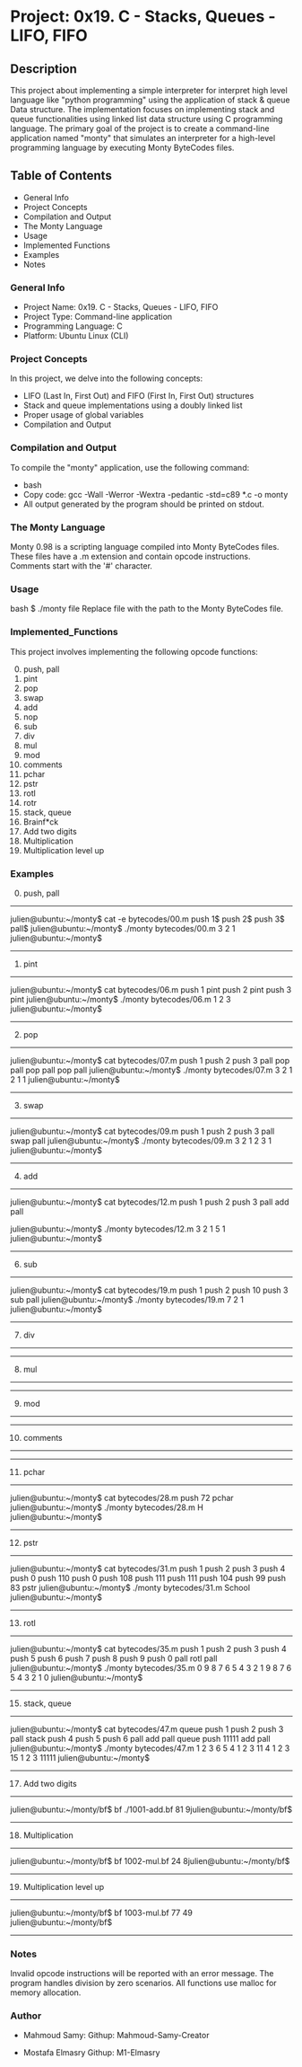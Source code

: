 # Project: 0x19. C - Stacks, Queues - LIFO, FIFO
## Description
This project about implementing a simple interpreter for interpret high level language like "python programming" using the application of stack & queue Data structure. The implementation focuses on implementing stack and queue functionalities using  linked list data structure using C programming language. The primary goal of the project is to create a command-line application named "monty" that simulates an interpreter for a high-level programming language by executing Monty ByteCodes files.

## Table of Contents
- General Info
- Project Concepts
- Compilation and Output
- The Monty Language
- Usage
- Implemented Functions
- Examples
- Notes

### General Info
- Project Name: 0x19. C - Stacks, Queues - LIFO, FIFO
- Project Type: Command-line application
- Programming Language: C
- Platform: Ubuntu Linux (CLI)

### Project Concepts
In this project, we delve into the following concepts:
- LIFO (Last In, First Out) and FIFO (First In, First Out) structures
- Stack and queue implementations using a doubly linked list
- Proper usage of global variables
- Compilation and Output

### Compilation and Output
To compile the "monty" application, use the following command:

- bash
- Copy code: gcc -Wall -Werror -Wextra -pedantic -std=c89 *.c -o monty
- All output generated by the program should be printed on stdout.

### The Monty Language
Monty 0.98 is a scripting language compiled into Monty ByteCodes files. These files have a .m extension and contain opcode instructions. Comments start with the '#' character.

### Usage
bash
$ ./monty file
Replace file with the path to the Monty ByteCodes file.

### Implemented_Functions
This project involves implementing the following opcode functions:

0. push, pall
1. pint
2. pop
3. swap
4. add
5. nop
6. sub
7. div
8. mul
9. mod
10. comments
11. pchar
12. pstr
13. rotl
14. rotr
15. stack, queue
16. Brainf*ck
17. Add two digits
18. Multiplication
19. Multiplication level up

### Examples
0. push, pall
-------------------------------------------------------

julien@ubuntu:~/monty$ cat -e bytecodes/00.m
push 1$
push 2$
push 3$
pall$
julien@ubuntu:~/monty$ ./monty bytecodes/00.m
3
2
1
julien@ubuntu:~/monty$

-------------------------------------------------------

1. pint
-------------------------------------------------------

julien@ubuntu:~/monty$ cat bytecodes/06.m 
push 1
pint
push 2
pint
push 3
pint
julien@ubuntu:~/monty$ ./monty bytecodes/06.m 
1
2
3
julien@ubuntu:~/monty$

-------------------------------------------------------

2. pop
-------------------------------------------------------

julien@ubuntu:~/monty$ cat bytecodes/07.m 
push 1
push 2
push 3
pall
pop
pall
pop
pall
pop
pall
julien@ubuntu:~/monty$ ./monty bytecodes/07.m 
3
2
1
2
1
1
julien@ubuntu:~/monty$ 

-------------------------------------------------------

3. swap
-------------------------------------------------------

julien@ubuntu:~/monty$ cat bytecodes/09.m 
push 1
push 2
push 3
pall
swap
pall
julien@ubuntu:~/monty$ ./monty bytecodes/09.m 
3
2
1
2
3
1
julien@ubuntu:~/monty$ 

-------------------------------------------------------

4. add
-------------------------------------------------------

julien@ubuntu:~/monty$ cat bytecodes/12.m 
push 1
push 2
push 3
pall
add
pall

julien@ubuntu:~/monty$ ./monty bytecodes/12.m 
3
2
1
5
1
julien@ubuntu:~/monty$

-------------------------------------------------------

6. sub
-------------------------------------------------------

julien@ubuntu:~/monty$ cat bytecodes/19.m 
push 1
push 2
push 10
push 3
sub
pall
julien@ubuntu:~/monty$ ./monty bytecodes/19.m 
7
2
1
julien@ubuntu:~/monty$

-------------------------------------------------------
7. div
-------------------------------------------------------

-------------------------------------------------------
8. mul
-------------------------------------------------------

-------------------------------------------------------
9. mod
-------------------------------------------------------

-------------------------------------------------------
10. comments
-------------------------------------------------------

-------------------------------------------------------
11. pchar
-------------------------------------------------------

julien@ubuntu:~/monty$ cat bytecodes/28.m 
push 72
pchar
julien@ubuntu:~/monty$ ./monty bytecodes/28.m 
H
julien@ubuntu:~/monty$

-------------------------------------------------------
12. pstr
-------------------------------------------------------

julien@ubuntu:~/monty$ cat bytecodes/31.m 
push 1
push 2
push 3
push 4
push 0
push 110
push 0
push 108
push 111
push 111
push 104
push 99
push 83
pstr
julien@ubuntu:~/monty$ ./monty bytecodes/31.m 
School
julien@ubuntu:~/monty$ 

-------------------------------------------------------
13. rotl
-------------------------------------------------------

julien@ubuntu:~/monty$ cat bytecodes/35.m 
push 1
push 2
push 3
push 4
push 5
push 6
push 7
push 8
push 9
push 0
pall
rotl
pall
julien@ubuntu:~/monty$ ./monty bytecodes/35.m 
0
9
8
7
6
5
4
3
2
1
9
8
7
6
5
4
3
2
1
0
julien@ubuntu:~/monty$ 

-------------------------------------------------------

15. stack, queue
-------------------------------------------------------

julien@ubuntu:~/monty$ cat bytecodes/47.m
queue
push 1
push 2
push 3
pall
stack
push 4
push 5
push 6
pall
add
pall
queue
push 11111
add
pall
julien@ubuntu:~/monty$ ./monty bytecodes/47.m
1
2
3
6
5
4
1
2
3
11
4
1
2
3
15
1
2
3
11111
julien@ubuntu:~/monty$ 

-------------------------------------------------------

17. Add two digits
-------------------------------------------------------

julien@ubuntu:~/monty/bf$ bf ./1001-add.bf
81
9julien@ubuntu:~/monty/bf$

-------------------------------------------------------
18. Multiplication
-------------------------------------------------------

julien@ubuntu:~/monty/bf$ bf 1002-mul.bf
24
8julien@ubuntu:~/monty/bf$

-------------------------------------------------------
19. Multiplication level up
-------------------------------------------------------

julien@ubuntu:~/monty/bf$ bf 1003-mul.bf 
77
49
julien@ubuntu:~/monty/bf$ 

-------------------------------------------------------

### Notes
Invalid opcode instructions will be reported with an error message.
The program handles division by zero scenarios.
All functions use malloc for memory allocation.


### Author
- Mahmoud Samy: 
Githup: Mahmoud-Samy-Creator

- Mostafa Elmasry
Githup: M1-Elmasry